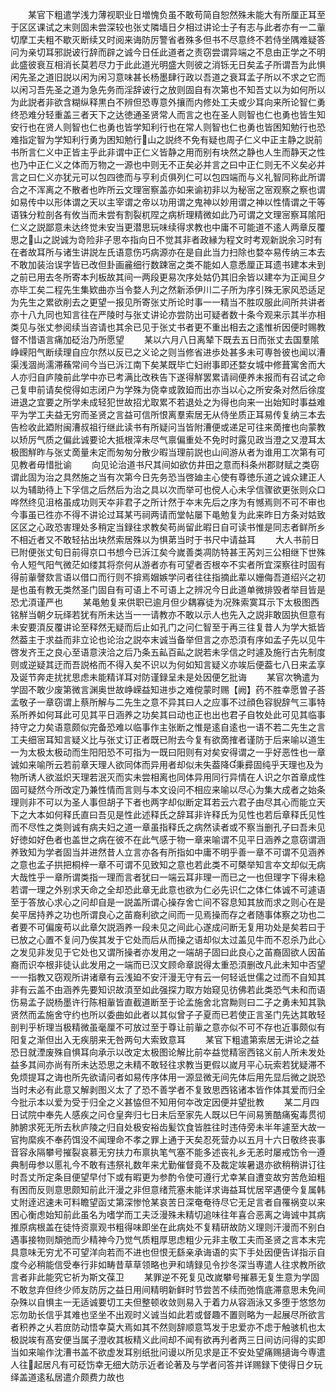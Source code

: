 <!-- { "loadSidebar": true } -->
　　某官下粗遣学浅力薄视职业日増愧负虽不敢苟简自恕然殊未能大有所厘正耳至于区区课试之末则固未尝深较也张丈隣墙日夕相过讲论士子有志与此者亦有一二軰切摩工夫粗不歇灭断续又时阅来诲防厉警省者殊多但书不尽意终不若侍坐隅难疑答问为亲切耳邪説诐行辞而辟之诚今日任此道者之责窃尝谓异端之不息由正学之不明此盛彼衰互相消长莫若尽力于此此道光明盛大则彼之消铄无日矣孟子所谓吾为此惧闲先圣之道旧説以闲为闲习意味甚长杨墨肆行政以吾道之衰耳孟子所以不求之它而以闲习吾先圣之道为急先务而淫辞诐行之放则固自有次第也不知吾丈以为如何所以为此説者非欲含糊纵释黒白不辨但恐専意外攘而内修处工夫或少耳向来所论智仁勇终恐难分轻重盖三者天下之达徳通圣贤常人而言之也在圣人则智也仁也勇也皆生知安行也在贤人则智也仁也勇也皆学知利行也在常人则智也仁也勇也皆困知勉行也恐难指定智为学知利行勇为困知勉行山之説终不免有疑也周子仁义中正主静之説前书所言仁义中正皆主乎此非谓中正仁义皆静之用而别有块然之静也人生而静天之性也乃中正仁义之体而万物之一源也中则无不正矣必并言之曰中正仁则无不义矣必并言之曰仁义亦犹元可以包四徳而与亨利贞俱列仁可以包四端而与义礼智同称此所谓合之不浑离之不散者也昨所云文理宻察盖亦如来谕初非以为秘宻之宻观察之察也谓如易传中以形体谓之天以主宰谓之帝以功用谓之鬼神以妙用谓之神以性情谓之干等语铢分粒剖各有攸当而未尝有割裂杌陧之病析理精微如此乃可谓之文理宻察耳隂阳仁义之説鄙意未达终觉未安当更潜思玩味续得求教也中庸不可能道不逺人两章反覆思之山之説诚为竒险非子思夲指向日不觉其非者政縁为程文时考观新説余习时有在者故耳所与诸生讲説左氏语意伤巧病源亦在是自此当力扫除也婺夲易传纳三本去不敢加装治误字皆已改但卦画麄细行数踈宻之类不能如人意悉厘正耳遗书建本未到之前已用去冬所寄本刋板故其间一两段更易次序处姑仍其旧余皆以建夲为正闻旦夕亦毕工矣二程先生集欵曲亦当令婺人刋之然新添伊川二子所为序引殊无家风恐适足为先生之累欲削去之更望一报见所寄张丈所论时事一一精当不胜叹服此间所共讲者亦十八九同也知言往在严陵时与张丈讲论亦尝防出可疑者数十条今观来示其半亦相类见与张丈参阅续当咨请也其余已见于张丈书者更不重出相去之逺惟祈因便时赐教督不惜语言痛加砭治乃所愿望
　　某以六月八日离辇下既去五日而张丈去国羣隂峥嵘阳气断续理自应尔然以反已之义论之则当修省进歩处甚多未可専咎彼也闻以漕渠浅涸尚濡滞蘓常间今当已泝江南下矣某既毕亡妇祔事即还婺女城中修葺寓舍而大人亦归自庐陵前此学中亦已考满比改秩告下遂得觧罢累请祠便养未报而有召试之命己复申前请矣傥得如志闭户为学殊为侥幸或敦廹而出亦当以心之所安条对然后徐度进退之宜要之所学未成轻犯世故招尤取累不若退处之为得也向来一出始知时事益难平为学工夫益无穷而圣贤之言益可信所恨离羣索居无从侍坐质正耳易传复纳三本去告检收此廼附闽漕叔祖行继此读书有所疑问当皆附漕便或递足可往来啇搉也向蒙教以矫厉气质之偏此诚要论大抵根滓未尽气禀偏重处不免时时露见政当澄之又澄耳太极图觧昨与张丈啇量未定而匆匆分散少暇当理前説也山间游从者为谁用工次第有可见教者毋惜批谕
　　向见论治道书尺其间如欲仿井田之意而科条州郡财赋之类窃谓此固为治之具然施之当有次第今日先务恐当啓廸主心使有尊徳乐道之诚众建正人以为辅助待上下孚信之后然后为治之具以次而举可也傥人心未孚信骤欲更张则众口哗然终见沮格虽成功则天夲非君子之所计然于夲末先后之序为有憾焉则不可不审也今事虽已徃亦不得不讲论过耳某丐祠两请而堂帖屡下黾勉复为此来昨日方条对姑致区区之心政恐害理处多稍定当録往求教矣苟尚留此暇日自可读书惟是同志者鲜所乡不相近者又不敢轻拈出块然索居殊以为惧苐当时于书尺中请益耳
　　大人书前日已附便张丈旬日前得京口书想今已泝江矣今嵗善类凋防特甚王芮刘三公相继下世殊令人短气阳气微茫如缕其将奈何从游者亦有可望者否根夲不实者所宜深察往时固有得前軰謦欬言语以借口而行则不揜焉媢嫉学问者往往指摘此辈以姗侮吾道绍兴之初是也虽有教无类然圣门固自有可语上不可语上之辨况今日此道单微排毁者举目皆是恐尤湏谨严也
　　某黾勉复来供职已逾月但少耦寡徒为况殊索寞耳示下太极图西铭觧当朝夕玩绎若犹有所未达当一一请教亦不敢以示人也先入之説非敢固执但意有未安要湏反覆讲论至释然无疑而后止如孔门之问仁智至于再三往复昔人为学大抵皆然葢主于求益而非立论也论治之説夲末诚当备举但言之亦恐湏有序如孟子先以见牛啓发齐王之良心至语意浃洽之后乃条五畆百畆之説若未孚信之时遽及施行古先制度则或逆疑其迂而吾説格而不得入矣不识以为何如知言疑义亦竢后便葢七八日来孟享及诞节奔走扰扰思虑未能精详耳对防谨録呈未是处因便乞批诲
　　某官次觕遣为学固不敢少废第微言渊奥世故峥嵘益知进歩之难傥蒙时赐【阙】药不胜幸愿曽子荅孟敬子一章窃谓上蔡所解与二先生之意不异其曰人之应事不过顔色容貎辞气三事特系所养如何耳此可见其平日涵养之功矣其曰动也正也出也君子自牧处此可见其临事持守之力矣语意颇似完备恐难以临事作主张断之惟是逺自逺也一语不若二先生之言工夫细宻耳知言疑义比与张丈订正者既已附去今复有欲啇搉者谨防于后来喻以道生一为太极太极动而生阳阳恐不可指为一既曰阳则有对矣安得谓之一乎好恶性也一章诚如来喻所云若前章天理人欲同体而异用者却似未失葢降秉彛固纯乎天理也及为物所诱人欲滋炽天理若泯灭而实未尝相离也同体异用同行异情在人识之尔首章成性固可疑然今所改定乃兼性情而言则与本文设问不相应来喻以尽心为集大成者之始条理则非不可以为圣人事但胡子下者也两字却似断定耳若云六君子由尽其心而能立天下之大本如何释氏直曰吾见是性此述释氏之辞耳非许释氏为见性也若后章释氏见性而不尽性之类则诚有病夫妇之道一章虽指释氏之病然读者或不察当删孔子曰吾未见好徳如好色者也盖世之病在彼不在此气感于物一章来喻谓不见平日涵养之意窃谓涵养致知为学者固当并进然昔人立言亦各有所指如中庸不明乎善一章不可谓不见涵养之意也孟子拱把桐梓一章不可谓不见致知之意也若此类不可槩举知言夲文却似无病大哉性乎一章所谓类指一理而言者犹曰一端云耳非理一而已之一也但理字下得未稳若谓一理之外别求天命之全却恐此章无此意也欲为仁必先识仁之体仁体诚不可遽语至于答放心求心之问却自是一説盖所谓心操存舍亡间不容息知其放而求之则心在是矣平居持养之功也所谓良心之苖裔利欲之间而一见焉操而存之者随事体察之功也二者要不可偏废苟以此章欠説涵养一段未见之间此心遂成问断无复用功处是矣若曰于已放之心置不复问乃俟其发于它处而后从而操之语却似太过盖见牛而不忍杀乃此心之发见非发见于它处也又谓所操者亦发用之一端胡子固曰此良心之苖裔固欲人因苖裔而识夲根非徒认此发用之一端而已汉文顾命章説得太重恐湏删改凡此未知中否望一一指教又窃观所讲诸章有云浅廹不安汗漫无守有云一何轻诋世儒之过而不自知其非有云盖不由涵养先要知识故湏至如此强探力取方始窥见彷佛若此类恐气未和而语伤易孟子説杨墨许行陈相軰皆直截道断至于论孟施舍北宫黝则曰二子之勇未知其孰贤然而孟施舍守约也所以委曲如此者以其似曾子子夏而已若使正言圣门先达其敢轻剖判乎析理当极精微虽毫厘不可放过至于尊让前軰之意亦似不可不存也近事颇似有阳复之渐但出入无疾朋来无咎两句大索致意耳
　　某官下粗遣第索居无讲论之益恐日就湮废殊自惧耳向承示以改定太极图论解比前夲益觉精宻西铭义前人所未发处益多其间亦尚有所未达恐思之未精不敢轻往求教当更假以嵗月平心玩索若犹疑滞不免烦提耳之诲也所先欲请问者如易传序体用一源显微无间先体后用先显后微之説恐当时未必有此意又解剥图义太了了恐不善学者不复致思西铭诸本皆作体其爱而归全今批示本以爱为受于归全之义甚恊但不知用何夲改定因便并望批教
　　某二月四日试院中奉先人感疾之问仓皇奔归七日未后至家先人既以巳午间易箦酷痛寃毒贯彻肺腑求死无所去秋庐陵之归自处极安裕齿髪饮食皆胜往时违侍旁未半年遽至大故一官拘縻疾不奉药饵没不闻理命不孝之罪上通于天矣忍死营办以五月十六日敬终丧事音容永隔攀号摧裂哀慕无穷扶力布禀执笔气塞不能多述丧礼乡无恙时屡戒饬令一遵典制毋参以慝礼今不敢有违祭礼数年来尤勤催督竟不及裁定竢暑退亦欲稍稍讲订往时吾丈所定条目便望早付下或有暇更为参酌令使可遵行尤幸某自遭变故穷苦危廹粗有困而反则意思颇知前此汗漫之非但意绪荒塞未能详求诲益耳忧居罕遇便今复属韩丈附逹迟速未可料瞻望函丈第深惨怆某哀苦日深奄奄待尽它无足言者自罹祸变以来困心衡虑始知前此虽名为嗜学而工夫泛漫殊未精切追味往年喜合恶离之诲诚中其病推原病根盖在徒恃资禀观书粗得味即坐在此病处不复精研故防义理则汗漫而不别白遇事接物则頽弛而少精神今乃觉气质粗厚思虑粗少元非主敬工夫而圣贤之言本末完具意味无穷尤不可望洋向若而不进也但恨无繇亲承诲语的实下手处因便告详指示自度今必稍能信受奉行非如畴昔草草领略也尹和靖録见令抄冬深当専遣人往求教所欲言者非此能究它祈为斯文葆卫
　　某罪逆不死复见改嵗攀号摧慕无复生意为学固不敢怠弃但终少师友防厉之益日用间精明新鲜时节尝苦不续而弛惰底滞意思未免间杂殊以自惧主一无适诚要切工夫但整顿收敛则易入于着力从容涵泳又多堕于悠悠勿忘勿助长信乎其难也坚坐不出观时义诚当如此若或督趣不置则略为一起展尽所欲言者积养之乆若庻防动悟幸莫大焉如其不然则辞顺意笃发于忠爱亦不虑于触骇机也太极説竢有髙安便当属子澄收其板精义此间却不闻有欲再刋者两三日间访问得的实即当如来喻作沈漕书盖不欲虚发耳别纸批问谩以所见求是正不安处望痛赐擿诲今専遣人往起居凡有可砭饬幸无细大防示近者论著及与学者问答并详赐録下使得日夕玩绎盖道逺私居遣介颇费力故也

